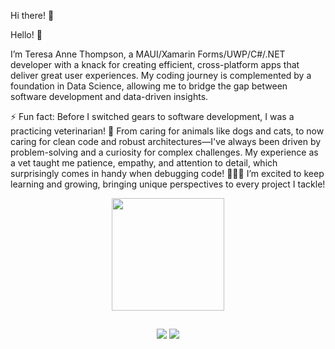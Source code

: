 

  
 Hi there! 👋

Hello! 👋

I’m Teresa Anne Thompson, a MAUI/Xamarin Forms/UWP/C#/.NET developer with a knack for creating efficient, cross-platform apps that deliver great user experiences. My coding journey is complemented by a foundation in Data Science, allowing me to bridge the gap between software development and data-driven insights.

⚡ Fun fact: Before I switched gears to software development, I was a practicing veterinarian! 🐾 From caring for animals like dogs and cats, to now caring for clean code and robust architectures—I've always been driven by problem-solving and a curiosity for complex challenges. My experience as a vet taught me patience, empathy, and attention to detail, which surprisingly comes in handy when debugging code! 🐶🐱🐴
I’m excited to keep learning and growing, bringing unique perspectives to every project I tackle!



<div align="center">
  <a href="https://github.com/teresathompson">
  <img height="180em" src="https://github-readme-stats.vercel.app/api?username=teresathompson&show_icons=true&theme=radical&include_all_commits=true&count_private=true"/>
  
</div>

 ##
 
<div align="center"> 
 

  <a href = "mailto:teresaanne0101@gmail.com"><img src="https://img.shields.io/badge/-Gmail-%23333?style=for-the-badge&logo=gmail&logoColor=white" target="_blank"></a>
  <a href="https://www.linkedin.com/in/teresa-anne-thompson" target="_blank"><img src="https://img.shields.io/badge/-LinkedIn-%230077B5?style=for-the-badge&logo=linkedin&logoColor=white" target="_blank"></a> 
 
    
</div>

 
  

